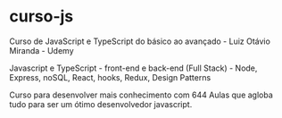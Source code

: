 # curso-js
Curso de JavaScript e TypeScript do básico ao avançado - Luiz Otávio Miranda  - Udemy

Javascript e TypeScript - front-end e back-end (Full Stack) - Node, Express, noSQL, React, hooks, Redux, Design Patterns

Curso para desenvolver mais conhecimento com 644 Aulas que agloba tudo para ser um ótimo desenvolvedor javascript.
